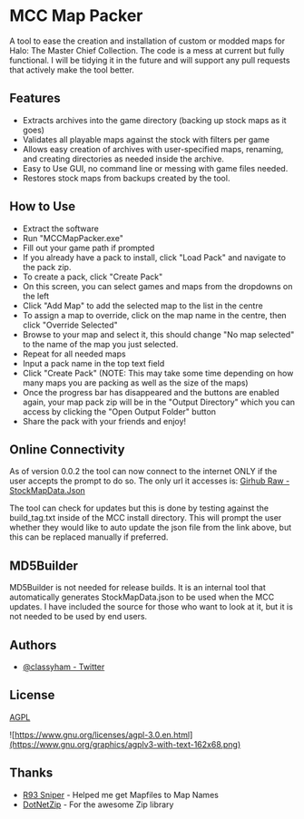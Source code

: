 
# MCC Map Packer

A tool to ease the creation and installation of custom or modded maps for Halo: The Master Chief Collection.
The code is a mess at current but fully functional. I will be tidying it in the future and will support any pull requests that actively make the tool better.




## Features

- Extracts archives into the game directory (backing up stock maps as it goes)
- Validates all playable maps against the stock with filters per game
- Allows easy creation of archives with user-specified maps, renaming, and creating directories as needed inside the archive.
- Easy to Use GUI, no command line or messing with game files needed.
- Restores stock maps from backups created by the tool.

## How to Use

- Extract the software
- Run "MCCMapPacker.exe"
- Fill out your game path if prompted
- If you already have a pack to install, click "Load Pack" and navigate to the pack zip. 
- To create a pack, click "Create Pack"
- On this screen, you can select games and maps from the dropdowns on the left
- Click "Add Map" to add the selected map to the list in the centre
- To assign a map to override, click on the map name in the centre, then click "Override Selected"
- Browse to your map and select it, this should change "No map selected" to the name of the map you just selected.
- Repeat for all needed maps
- Input a pack name in the top text field
- Click "Create Pack" (NOTE: This may take some time depending on how many maps you are packing as well as the size of the maps)
- Once the progress bar has disappeared and the buttons are enabled again, your map pack zip will be in the "Output Directory" which you can access by clicking the "Open Output Folder" button 
- Share the pack with your friends and enjoy!

## Online Connectivity

As of version 0.0.2 the tool can now connect to the internet ONLY if the user accepts the prompt to do so. The only url it accesses is: [Girhub Raw - StockMapData.Json](https://raw.githubusercontent.com/classyham/MCCStockMapHashes/main/StockMapData.json)

The tool can check for updates but this is done by testing against the build_tag.txt inside of the MCC install directory. This will prompt the user whether they would like to auto update the json file from the link above, but this can be replaced manually if preferred. 

## MD5Builder
MD5Builder is not needed for release builds. It is an internal tool that automatically generates StockMapData.json to be used when the MCC updates. I have included the source for those who want to look at it, but it is not needed to be used by end users.

## Authors

- [@classyham - Twitter](https://twitter.com/Classyham)


## License

[AGPL](https://www.gnu.org/licenses/agpl-3.0.en.html)

![https://www.gnu.org/licenses/agpl-3.0.en.html](https://www.gnu.org/graphics/agplv3-with-text-162x68.png)


## Thanks
- [R93 Sniper](https://twitter.com/R93_Sniper) - Helped me get Mapfiles to Map Names
- [DotNetZip](https://github.com/haf/DotNetZip.Semverd) - For the awesome Zip library
